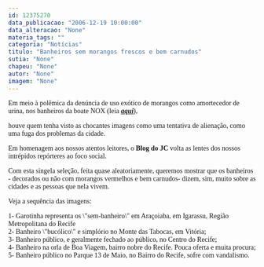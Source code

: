 ```yaml
---
id: 12375270
data_publicacao: "2006-12-19 10:00:00"
data_alteracao: "None"
materia_tags: ""
categoria: "Notícias"
titulo: "Banheiros sem morangos frescos e bem carnudos"
sutia: "None"
chapeu: "None"
autor: "None"
imagem: "None"
---
```

<p><P><FONT face=Verdana>Em meio à polêmica da denúncia de uso exótico de morangos como amortecedor de urina, nos banheiros da boate NOX (leia <STRONG><EM><A href=\"https://jc3.uol.com.br/blogs/jc/busca.php?busca=NOX\" target=_blank>aqui</A></EM></STRONG>),</p>
<p> houve quem tenha visto as chocantes imagens como uma tentativa de alienação, como uma fuga dos problemas da cidade. </FONT></P></p>
<p><P><FONT face=Verdana>Em homenagem aos nossos atentos leitores, o <STRONG>Blog do JC</STRONG> volta as lentes dos nossos intrépidos repórteres ao foco social.</FONT></P></p>
<p><P><FONT face=Verdana>Com esta singela seleção, feita quase aleatoriamente, queremos mostrar que os banheiros - decorados ou não com morangos vermelhos e bem carnudos- dizem, sim, muito sobre as cidades e as pessoas que nela vivem.</FONT></P></p>
<p><P><FONT face=Verdana>Veja a sequência das imagens:</FONT></P></p>
<p><P><FONT face=Verdana>1- Garotinha representa os \"sem-banheiro\" em Araçoiaba, em Igarassu, Região Metropolitana do Recife<BR>2- Banheiro \"bucólico\"&nbsp;e simplório&nbsp;no Monte das Tabocas, em Vitória;<BR>3- Banheiro público, e geralmente fechado ao público, no Centro do Recife;<BR>4- Banheiro na orla de Boa Viagem, bairro nobre do Recife. Pouca oferta e muita procura;<BR>5- Banheiro público no Parque 13 de Maio, no Bairro do Recife, sofre com vandalismo.</FONT></P> </p>
